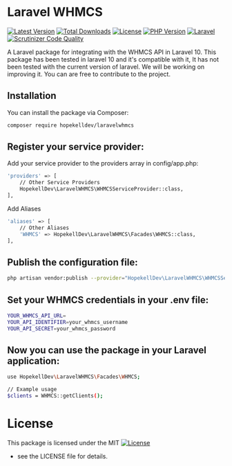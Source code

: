 # Laravel WHMCS

[![Latest Version](https://img.shields.io/packagist/v/hopekelldev/laravelwhmcs.svg?style=flat-square)](https://packagist.org/packages/hopekelldev/laravelwhmcs)
[![Total Downloads](https://img.shields.io/packagist/dt/hopekelldev/laravelwhmcs.svg?style=flat-square)](https://packagist.org/packages/hopekelldev/laravelwhmcs)
[![License](https://img.shields.io/github/license/HopekellDev/laravelwhmcs.svg?style=flat-square)](https://github.com/HopekellDev/laravelwhmcs/blob/master/LICENSE)
[![PHP Version](https://img.shields.io/packagist/php-v/hopekelldev/laravelwhmcs.svg?style=flat-square)](https://php.net)
[![Laravel](https://img.shields.io/badge/Laravel-10.x-orange.svg?style=flat-square)](https://laravel.com)
[![Scrutinizer Code Quality](https://img.shields.io/scrutinizer/quality/g/HopekellDev/laravelwhmcs/master.svg?style=flat-square)](https://scrutinizer-ci.com/g/HopekellDev/laravelwhmcs/)

A Laravel package for integrating with the WHMCS API in Laravel 10.
This package has been tested in laravel 10 and it's compatible with it, It has not been tested with the current version of laravel. We will be working on improving it.
You can are free to contribute to the project.

## Installation

You can install the package via Composer:

```bash
composer require hopekelldev/laravelwhmcs
```
## Register your service provider:
Add your service provider to the providers array in config/app.php:
```bash
'providers' => [
    // Other Service Providers
    HopekellDev\LaravelWHMCS\WHMCSServiceProvider::class,
],
```
Add Aliases
```bash
'aliases' => [
    // Other Aliases
    'WHMCS' => HopekellDev\LaravelWHMCS\Facades\WHMCS::class,
],
```

## Publish the configuration file:

```bash
php artisan vendor:publish --provider="HopekellDev\LaravelWHMCS\WHMCSServiceProvider" --tag="config"
```

## Set your WHMCS credentials in your .env file:

```bash
YOUR_WHMCS_API_URL=
YOUR_API_IDENTIFIER=your_whmcs_username
YOUR_API_SECRET=your_whmcs_password
```
## Now you can use the package in your Laravel application:
```bash
use HopekellDev\LaravelWHMCS\Facades\WHMCS;

// Example usage
$clients = WHMCS::getClients();
```
# License
This package is licensed under the MIT [![License](https://img.shields.io/github/license/HopekellDev/laravelwhmcs.svg?style=flat-square)](https://github.com/HopekellDev/laravelwhmcs/blob/master/LICENSE)
 - see the LICENSE file for details.